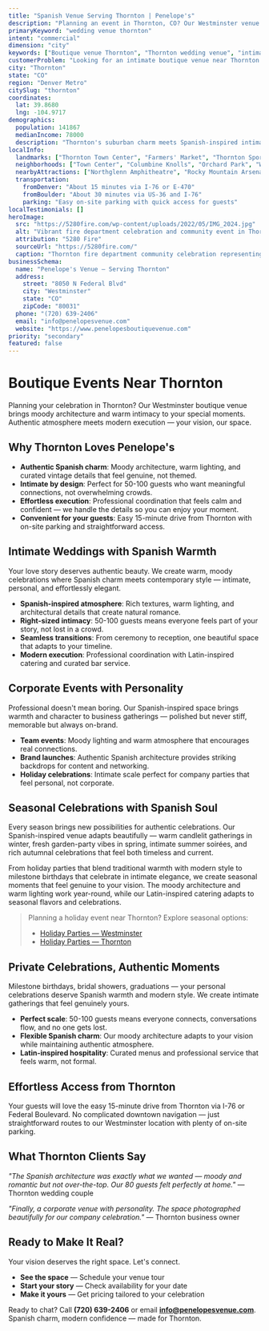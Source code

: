 ```yaml
---
title: "Spanish Venue Serving Thornton | Penelope's"
description: "Planning an event in Thornton, CO? Our Westminster venue offers moody Spanish architecture and intimate spaces for 50-100 guests. Authentic atmosphere."
primaryKeyword: "wedding venue thornton"
intent: "commercial"
dimension: "city"
keywords: ["Boutique venue Thornton", "Thornton wedding venue", "intimate event space Thornton CO", "moody venue near Thornton", "50-100 guest venue Thornton", "Westminster venue serving Thornton"]
customerProblem: "Looking for an intimate boutique venue near Thornton with authentic atmosphere and modern execution for 50-100 guests?"
city: "Thornton"
state: "CO"
region: "Denver Metro"
citySlug: "thornton"
coordinates:
  lat: 39.8680
  lng: -104.9717
demographics:
  population: 141867
  medianIncome: 78000
  description: "Thornton's suburban charm meets Spanish-inspired intimacy—perfect for authentic weddings, celebrations, and meaningful corporate moments."
localInfo:
  landmarks: ["Thornton Town Center", "Farmers' Market", "Thornton Sports Complex", "Equestrian Center"]
  neighborhoods: ["Town Center", "Columbine Knolls", "Orchard Park", "Western Meadows"]
  nearbyAttractions: ["Northglenn Amphitheatre", "Rocky Mountain Arsenal", "Thornton Cultural Arts Center", "Local dining scene"]
  transportation:
    fromDenver: "About 15 minutes via I-76 or E-470"
    fromBoulder: "About 30 minutes via US-36 and I-76"
    parking: "Easy on-site parking with quick access for guests"
localTestimonials: []
heroImage:
  src: "https://5280fire.com/wp-content/uploads/2022/05/IMG_2024.jpg"
  alt: "Vibrant fire department celebration and community event in Thornton, Colorado showcasing local pride and festivities"
  attribution: "5280 Fire"
  sourceUrl: "https://5280fire.com/"
  caption: "Thornton fire department community celebration representing local pride and civic spirit"
businessSchema:
  name: "Penelope's Venue – Serving Thornton"
  address:
    street: "8050 N Federal Blvd"
    city: "Westminster"
    state: "CO"
    zipCode: "80031"
  phone: "(720) 639-2406"
  email: "info@penelopesvenue.com"
  website: "https://www.penelopesboutiquevenue.com"
priority: "secondary"
featured: false
---
```


# Boutique Events Near Thornton

Planning your celebration in Thornton? Our Westminster boutique venue brings moody architecture and warm intimacy to your special moments. Authentic atmosphere meets modern execution — your vision, our space.

## Why Thornton Loves Penelope's

- **Authentic Spanish charm**: Moody architecture, warm lighting, and curated vintage details that feel genuine, not themed.
- **Intimate by design**: Perfect for 50-100 guests who want meaningful connections, not overwhelming crowds.
- **Effortless execution**: Professional coordination that feels calm and confident — we handle the details so you can enjoy your moment.
- **Convenient for your guests**: Easy 15-minute drive from Thornton with on-site parking and straightforward access.

## Intimate Weddings with Spanish Warmth

Your love story deserves authentic beauty. We create warm, moody celebrations where Spanish charm meets contemporary style — intimate, personal, and effortlessly elegant.

- **Spanish-inspired atmosphere**: Rich textures, warm lighting, and architectural details that create natural romance.
- **Right-sized intimacy**: 50-100 guests means everyone feels part of your story, not lost in a crowd.
- **Seamless transitions**: From ceremony to reception, one beautiful space that adapts to your timeline.
- **Modern execution**: Professional coordination with Latin-inspired catering and curated bar service.

## Corporate Events with Personality

Professional doesn't mean boring. Our Spanish-inspired space brings warmth and character to business gatherings — polished but never stiff, memorable but always on-brand.

- **Team events**: Moody lighting and warm atmosphere that encourages real connections.
- **Brand launches**: Authentic Spanish architecture provides striking backdrops for content and networking.
- **Holiday celebrations**: Intimate scale perfect for company parties that feel personal, not corporate.

## Seasonal Celebrations with Spanish Soul

Every season brings new possibilities for authentic celebrations. Our Spanish-inspired venue adapts beautifully — warm candlelit gatherings in winter, fresh garden-party vibes in spring, intimate summer soirées, and rich autumnal celebrations that feel both timeless and current.

From holiday parties that blend traditional warmth with modern style to milestone birthdays that celebrate in intimate elegance, we create seasonal moments that feel genuine to your vision. The moody architecture and warm lighting work year-round, while our Latin-inspired catering adapts to seasonal flavors and celebrations.

> Planning a holiday event near Thornton? Explore seasonal options:
>
> - [Holiday Parties — Westminster](/seasonal/holiday/)
> - [Holiday Parties — Thornton](/seasonal/holiday/thornton/)

## Private Celebrations, Authentic Moments

Milestone birthdays, bridal showers, graduations — your personal celebrations deserve Spanish warmth and modern style. We create intimate gatherings that feel genuinely yours.

- **Perfect scale**: 50-100 guests means everyone connects, conversations flow, and no one gets lost.
- **Flexible Spanish charm**: Our moody architecture adapts to your vision while maintaining authentic atmosphere.
- **Latin-inspired hospitality**: Curated menus and professional service that feels warm, not formal.

## Effortless Access from Thornton

Your guests will love the easy 15-minute drive from Thornton via I-76 or Federal Boulevard. No complicated downtown navigation — just straightforward routes to our Westminster location with plenty of on-site parking.

## What Thornton Clients Say

*"The Spanish architecture was exactly what we wanted — moody and romantic but not over-the-top. Our 80 guests felt perfectly at home."* — Thornton wedding couple

*"Finally, a corporate venue with personality. The space photographed beautifully for our company celebration."* — Thornton business owner

## Ready to Make It Real?

Your vision deserves the right space. Let's connect.

- **See the space** — Schedule your venue tour
- **Start your story** — Check availability for your date  
- **Make it yours** — Get pricing tailored to your celebration

Ready to chat? Call **(720) 639-2406** or email **info@penelopesvenue.com**. Spanish charm, modern confidence — made for Thornton.
